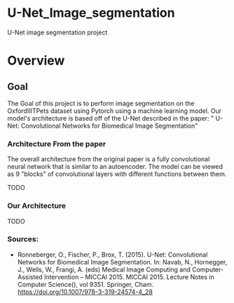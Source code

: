 # U-Net_Image_segmentation
U-Net image segmentation project

# Overview
## Goal

The Goal of this project is to perform image segmentation on the OxfordIIITPets dataset using Pytorch using a machine learning model. 
Our model's architecture is based off of the U-Net described in the paper: " U-Net: Convolutional Networks for Biomedical Image Segmentation"

### Architecture From the paper
The overall architecture from the original paper is a fully convolutional neural network that is similar to an autoencoder. 
The model can be viewed as 9 "blocks" of convolutional layers with different functions between them.

TODO

### Our Architecture
TODO

### Sources:
- Ronneberger, O., Fischer, P., Brox, T. (2015). U-Net: Convolutional Networks for Biomedical Image Segmentation. In: Navab, N., 
  Hornegger, J., Wells, W., Frangi, A. (eds) Medical Image Computing and Computer-Assisted Intervention – MICCAI 2015. MICCAI 2015. Lecture Notes in Computer Science(), vol 9351. Springer, Cham. https://doi.org/10.1007/978-3-319-24574-4_28
